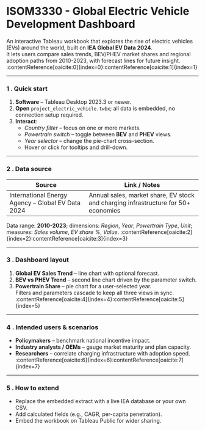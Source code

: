 # ISOM3330 - Global Electric Vehicle Development Dashboard

An interactive Tableau workbook that explores the rise of electric vehicles (EVs) around the world, built on **IEA Global EV Data 2024**.  
It lets users compare sales trends, BEV/PHEV market shares and regional adoption paths from 2010-2023, with forecast lines for future insight. :contentReference[oaicite:0]{index=0}:contentReference[oaicite:1]{index=1}

---


### 1 . Quick start

1. **Software** – Tableau Desktop 2023.3 or newer.  
2. **Open** `project_electric_vehicle.twbx`; all data is embedded, no connection setup required.  
3. **Interact**:
   * *Country filter* – focus on one or more markets.
   * *Powertrain switch* – toggle between **BEV** and **PHEV** views.
   * *Year selector* – change the pie-chart cross-section.
   * Hover or click for tooltips and drill-down.

---

### 2 . Data source

| Source | Link / Notes |
|--------|--------------|
| International Energy Agency – Global EV Data 2024 | Annual sales, market share, EV stock and charging infrastructure for 50+ economies |

Data range: **2010-2023**; dimensions: *Region*, *Year*, *Powertrain Type*, *Unit*; measures: *Sales volume*, *EV share %*, *Value*. :contentReference[oaicite:2]{index=2}:contentReference[oaicite:3]{index=3}

---

### 3 . Dashboard layout

1. **Global EV Sales Trend** – line chart with optional forecast.  
2. **BEV vs PHEV Trend** – second line chart driven by the parameter switch.  
3. **Powertrain Share** – pie chart for a user-selected year.  
Filters and parameters cascade to keep all three views in sync. :contentReference[oaicite:4]{index=4}:contentReference[oaicite:5]{index=5}

---

### 4 . Intended users & scenarios

* **Policymakers** – benchmark national incentive impact.
* **Industry analysts / OEMs** – gauge market maturity and plan capacity.
* **Researchers** – correlate charging infrastructure with adoption speed. :contentReference[oaicite:6]{index=6}:contentReference[oaicite:7]{index=7}

---

### 5 . How to extend

* Replace the embedded extract with a live IEA database or your own CSV.  
* Add calculated fields (e.g., CAGR, per-capita penetration).  
* Embed the workbook on Tableau Public for wider sharing.


